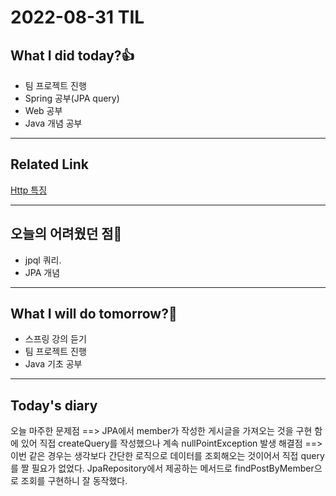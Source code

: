 # 2022-08-31 TIL
## What I did today?👍
* 팀 프로젝트 진행
* Spring 공부(JPA query)
* Web 공부
* Java 개념 공부

___
## Related Link
[Http 특징](https://github.com/BeomSeogKim/Spring/blob/main/web/HTTP%ED%8A%B9%EC%A7%95.md)   

 
___
## 오늘의 어려웠던 점🤯
* jpql 쿼리. 
* JPA 개념

___
## What I will do tomorrow?🙏
* 스프링 강의 듣기
* 팀 프로젝트 진행
* Java 기초 공부

___
## Today's diary
오늘 마주한 문제점
==> JPA에서 member가 작성한 게시글을 가져오는 것을 구현 함에 있어 직접 createQuery를 작성했으나 계속 nullPointException 발생
해결점
==> 이번 같은 경우는 생각보다 간단한 로직으로 데이터를 조회해오는 것이어서 직접 query를 짤 필요가 없었다. JpaRepository에서 제공하는 메서드로
findPostByMember으로 조회를 구현하니 잘 동작했다.
